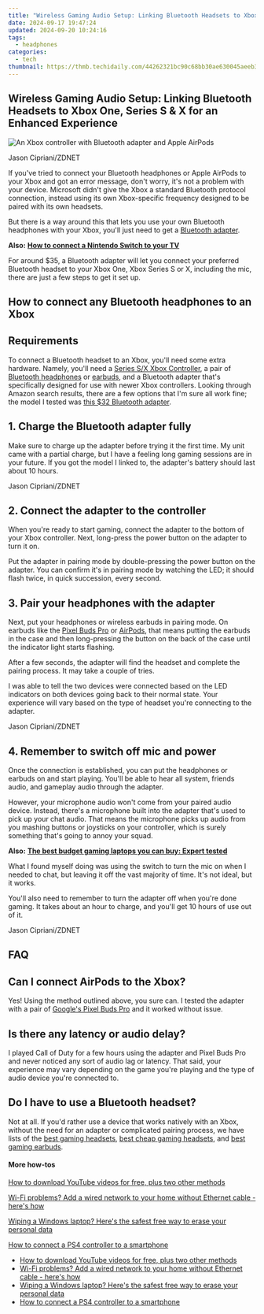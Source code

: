 ```yaml
---
title: "Wireless Gaming Audio Setup: Linking Bluetooth Headsets to Xbox One, Series S & X for an Enhanced Experience"
date: 2024-09-17 19:47:24
updated: 2024-09-20 10:24:16
tags:
  - headphones
categories:
  - tech
thumbnail: https://thmb.techidaily.com/44262321bc90c68bb30ae630045aeeb3d770e257348f6459d0e721b586277723.jpg
---
```


## Wireless Gaming Audio Setup: Linking Bluetooth Headsets to Xbox One, Series S & X for an Enhanced Experience

![An Xbox controller with Bluetooth adapter and Apple AirPods](https://www.zdnet.com/a/img/resize/b1c827c59e33547700c7d54dcb377a2d3f7bb4bf/2023/02/28/a22b8d9b-11ca-423f-b063-f9f361b80043/xbox-bluetooth-adapter3.jpg?auto=webp&width=1280)

Jason Cipriani/ZDNET

If you've tried to connect your Bluetooth headphones or Apple AirPods to your Xbox and got an error message, don't worry, it's not a problem with your device. Microsoft didn't give the Xbox a standard Bluetooth protocol connection, instead using its own Xbox-specific frequency designed to be paired with its own headsets.

But there is a way around this that lets you use your own Bluetooth headphones with your Xbox, you'll just need to get a [Bluetooth adapter](https://buy.geni.us/Proxy.ashx?TSID=368250&GR%5FURL=https%3A%2F%2Fwww.amazon.com%2Fdp%2FB08B8W48KY%3Ftag%3Dzd-buy-button-20%26ascsubtag%3D%5F%5FCOM%5FCLICK%5FID%5F%5F%7C559c8514-10ba-49f4-b0ff-1b418d92a3ef%7Cdtp&dtb=1).

**Also:** [**How to connect a Nintendo Switch to your TV**](https://www.zdnet.com/home-and-office/home-entertainment/how-to-connect-a-nintendo-switch-to-your-tv/)

For around $35, a Bluetooth adapter will let you connect your preferred Bluetooth headset to your Xbox One, Xbox Series S or X, including the mic, there are just a few steps to get it set up. 

## How to connect any Bluetooth headphones to an Xbox

## Requirements

To connect a Bluetooth headset to an Xbox, you'll need some extra hardware. Namely, you'll need a [Series S/X Xbox Controller](https://shop-links.co/link/?url=https%3A%2F%2Fwww.bestbuy.com%2Fsite%2Fmicrosoft-xbox-wireless-controller-for-windows-devices-xbox-series-x-xbox-series-s-xbox-one-wireless-adapter-carbon-black%2F6436823.p%3FskuId%3D6436823&publisher_slug=itechdaily19598&exclusive=1), a pair of [Bluetooth headphones](https://www.zdnet.com/article/best-bluetooth-headphones/) or [earbuds](https://www.zdnet.com/article/best-wireless-earbuds/), and a Bluetooth adapter that's specifically designed for use with newer Xbox controllers. Looking through Amazon search results, there are a few options that I'm sure all work fine; the model I tested was [this $32 Bluetooth adapter](https://buy.geni.us/Proxy.ashx?TSID=368250&GR%5FURL=https%3A%2F%2Fwww.amazon.com%2Fdp%2FB08B8W48KY%3Ftag%3Dzd-buy-button-20%26ascsubtag%3D%5F%5FCOM%5FCLICK%5FID%5F%5F%7C559c8514-10ba-49f4-b0ff-1b418d92a3ef%7Cdtp&dtb=1).

## 1\. Charge the Bluetooth adapter fully

Make sure to charge up the adapter before trying it the first time. My unit came with a partial charge, but I have a feeling long gaming sessions are in your future. If you got the model I linked to, the adapter's battery should last about 10 hours.

Jason Cipriani/ZDNET

## 2\. Connect the adapter to the controller

When you're ready to start gaming, connect the adapter to the bottom of your Xbox controller. Next, long-press the power button on the adapter to turn it on.

Put the adapter in pairing mode by double-pressing the power button on the adapter. You can confirm it's in pairing mode by watching the LED; it should flash twice, in quick succession, every second.

## 3\. Pair your headphones with the adapter

Next, put your headphones or wireless earbuds in pairing mode. On earbuds like the [Pixel Buds Pro](https://buy.geni.us/Proxy.ashx?TSID=368250&GR%5FURL=https%3A%2F%2Fwww.amazon.com%2FGoogle-Pixel-Buds-Pro-Headphones%2Fdp%2FB0B1N7SGMZ%3Ftag%3Dzd-buy-button-20%26ascsubtag%3D%5F%5FCOM%5FCLICK%5FID%5F%5F%7C559c8514-10ba-49f4-b0ff-1b418d92a3ef%7Cdtp&dtb=1) or [AirPods](https://buy.geni.us/Proxy.ashx?TSID=368250&GR%5FURL=https%3A%2F%2Fwww.amazon.com%2FApple-AirPods-Charging-Latest-Model%2Fdp%2FB07PXGQC1Q%2F%3Ftag%3Dzd-buy-button-20%26ascsubtag%3D%5F%5FCOM%5FCLICK%5FID%5F%5F%7C559c8514-10ba-49f4-b0ff-1b418d92a3ef%7Cdtp&dtb=1), that means putting the earbuds in the case and then long-pressing the button on the back of the case until the indicator light starts flashing. 

After a few seconds, the adapter will find the headset and complete the pairing process. It may take a couple of tries. 

I was able to tell the two devices were connected based on the LED indicators on both devices going back to their normal state. Your experience will vary based on the type of headset you're connecting to the adapter.

Jason Cipriani/ZDNET

## 4\. Remember to switch off mic and power

Once the connection is established, you can put the headphones or earbuds on and start playing. You'll be able to hear all system, friends audio, and gameplay audio through the adapter. 

However, your microphone audio won't come from your paired audio device. Instead, there's a microphone built into the adapter that's used to pick up your chat audio. That means the microphone picks up audio from you mashing buttons or joysticks on your controller, which is surely something that's going to annoy your squad. 

**Also:** [**The best budget gaming laptops you can buy: Expert tested**](https://www.zdnet.com/home-and-office/home-entertainment/best-budget-gaming-laptop/)

What I found myself doing was using the switch to turn the mic on when I needed to chat, but leaving it off the vast majority of time. It's not ideal, but it works. 

You'll also need to remember to turn the adapter off when you're done gaming. It takes about an hour to charge, and you'll get 10 hours of use out of it.

Jason Cipriani/ZDNET

## FAQ

## Can I connect AirPods to the Xbox?

Yes! Using the method outlined above, you sure can. I tested the adapter with a pair of [Google's Pixel Buds Pro](https://www.zdnet.com/article/google-pixel-buds-pro-review/) and it worked without issue. 

## Is there any latency or audio delay?

I played Call of Duty for a few hours using the adapter and Pixel Buds Pro and never noticed any sort of audio lag or latency. That said, your experience may vary depending on the game you're playing and the type of audio device you're connected to. 

## Do I have to use a Bluetooth headset?

Not at all. If you'd rather use a device that works natively with an Xbox, without the need for an adapter or complicated pairing process, we have lists of the [best gaming headsets](https://www.zdnet.com/article/best-pc-gaming-headset/), [best cheap gaming headsets](https://www.zdnet.com/home-and-office/home-entertainment/best-cheap-gaming-headset/), and [best gaming earbuds](https://www.zdnet.com/article/best-gaming-earbuds/). 

#### More how-tos

[How to download YouTube videos for free, plus two other methods](https://www.zdnet.com/article/how-to-download-youtube-videos-for-free-plus-two-other-methods/ "How to download YouTube videos for free, plus two other methods")

[Wi-Fi problems? Add a wired network to your home without Ethernet cable - here's how](https://www.zdnet.com/article/wi-fi-problems-how-to-add-a-wired-network-to-your-home-without-ethernet-cable/ "Wi-Fi problems? Add a wired network to your home without Ethernet cable - here's how")

[Wiping a Windows laptop? Here's the safest free way to erase your personal data](https://www.zdnet.com/article/wiping-a-windows-laptop-heres-the-safest-free-way-to-erase-your-personal-data/ "Wiping a Windows laptop? Here's the safest free way to erase your personal data")

[How to connect a PS4 controller to a smartphone](https://www.zdnet.com/article/how-to-connect-a-ps4-controller-to-a-smartphone/ "How to connect a PS4 controller to a smartphone")

* [How to download YouTube videos for free, plus two other methods](https://www.zdnet.com/article/how-to-download-youtube-videos-for-free-plus-two-other-methods/ "How to download YouTube videos for free, plus two other methods")
* [Wi-Fi problems? Add a wired network to your home without Ethernet cable - here's how](https://www.zdnet.com/article/wi-fi-problems-how-to-add-a-wired-network-to-your-home-without-ethernet-cable/ "Wi-Fi problems? Add a wired network to your home without Ethernet cable - here's how")
* [Wiping a Windows laptop? Here's the safest free way to erase your personal data](https://www.zdnet.com/article/wiping-a-windows-laptop-heres-the-safest-free-way-to-erase-your-personal-data/ "Wiping a Windows laptop? Here's the safest free way to erase your personal data")
* [How to connect a PS4 controller to a smartphone](https://www.zdnet.com/article/how-to-connect-a-ps4-controller-to-a-smartphone/ "How to connect a PS4 controller to a smartphone")

<ins class="adsbygoogle"
     style="display:block"
     data-ad-format="autorelaxed"
     data-ad-client="ca-pub-7571918770474297"
     data-ad-slot="1223367746"></ins>



<ins class="adsbygoogle"
     style="display:block"
     data-ad-client="ca-pub-7571918770474297"
     data-ad-slot="8358498916"
     data-ad-format="auto"
     data-full-width-responsive="true"></ins>
